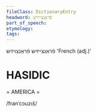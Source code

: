 ```yaml
---
fileClass: DictionaryEntry
headword: פֿראַנצייזיש
part_of_speech: 
etymology: 
tags: 
---
```

פֿראַנצייזיש
פֿראַנצויזיש
'French (adj.)'

HASIDIC
=======
= AMERICA = 

/franˈcɔuzɩš/